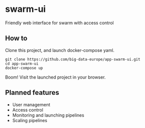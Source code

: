 # swarm-ui

Friendly web interface for swarm with access control

## How to

Clone this project, and launch docker-compose yaml.

    git clone https://github.com/big-data-europe/app-swarm-ui.git
    cd app-swarm-ui
    docker-compose up

Boom!  Visit the launched project in your browser.

## Planned features

- User management
- Access control
- Monitoring and launching pipelines
- Scaling pipelines
